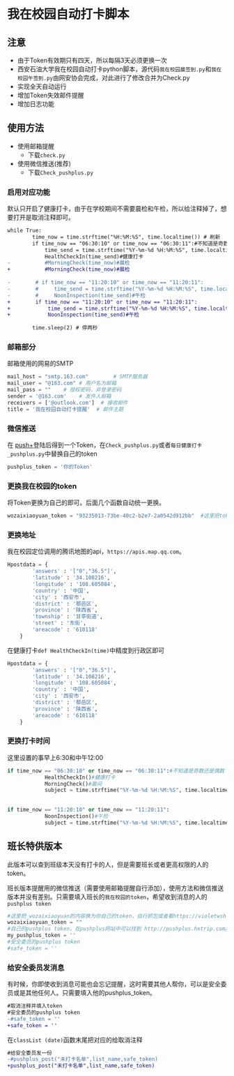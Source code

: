 # 我在校园自动打卡脚本

## 注意
- 由于Token有效期只有四天，所以每隔3天必须更换一次
- 西安石油大学我在校园自动打卡python脚本，源代码`我在校园晨签到.py`和`我在校园午签到.py`由网安协会完成，对此进行了修改合并为Check.py
 - 实现全天自动运行
 - 增加Token失效邮件提醒
 - 增加日志功能


## 使用方法

- 使用邮箱提醒
  - 下载`check.py`
- 使用微信推送(推荐)
  - 下载`Check_pushplus.py`

### 启用对应功能

默认只开启了健康打卡，由于在学校期间不需要晨检和午检，所以给注释掉了，想要打开是取消注释即可。

```diff
while True:
        time_now = time.strftime("%H:%M:%S", time.localtime()) # 刷新
        if time_now == "06:30:10" or time_now == "06:30:11":#不知道是奇数还是偶数
            time_send = time.strftime("%Y-%m-%d %H:%M:%S", time.localtime())
            HealthCheckIn(time_send)#健康打卡
-           #MorningCheck(time_now)#晨检
+			#MorningCheck(time_now)#晨检
            
-        # if time_now == "11:20:10" or time_now == "11:20:11":
-        #     time_send = time.strftime("%Y-%m-%d %H:%M:%S", time.localtime())
-        #     NoonInspection(time_send)#午检
+        if time_now == "11:20:10" or time_now == "11:20:11":
+            time_send = time.strftime("%Y-%m-%d %H:%M:%S", time.localtime())
+            NoonInspection(time_send)#午检
            
        time.sleep(2) # 停两秒
```

### 邮箱部分

邮箱使用的网易的SMTP

```python 
mail_host = "smtp.163.com"        # SMTP服务器
mail_user = "@163.com" # 用户名为邮箱
mail_pass = ""    # 授权密码，非登录密码 
sender = '@163.com'    # 发件人邮箱
receivers = ['@outlook.com']  # 接收邮件
title = '我在校园自动打卡提醒'  # 邮件主题
```
### 微信推送

在 [push+](http://pushplus.hxtrip.com/)登陆后得到一个Token，在`Check_pushplus.py`或者`每日健康打卡_pushplus.py`中替换自己的token

```python
pushplus_token = '你的Token'
```

### 更换我在校园的token

将Token更换为自己的即可。后面几个函数自动统一更换。

```python 
wozaixiaoyuan_token = "93235013-73be-40c2-b2e7-2a0542d912bb"  #这里把token_code的内容换为你自己的token
```
### 更换地址

我在校园定位调用的腾讯地图的api，`https://apis.map.qq.com`。

```python 
Hpostdata = {
        'answers' : '["0","36.5"]',
        'latitude' : '34.108216',
        'longitude' : '108.605084',
        'country' : '中国',
        'city' : '西安市',
        'district' : '鄠邑区',
        'province' : '陕西省',
        'township' : '甘亭街道',
        'street' : '东街',
        'areacode' : '610118'
    }
```
在健康打卡`def HealthCheckIn(time)`中精度到行政区即可

```python
Hpostdata = {
        'answers' : '["0","36.5"]',
        'latitude' : '34.108216',
        'longitude' : '108.605084',
        'country' : '中国',
        'city' : '西安市',
        'district' : '鄠邑区',
        'province' : '陕西省',
        'areacode' : '610118'
    }
```

### 更换打卡时间

这里设置的事早上6:30和中午12:00
```python
if time_now == "06:30:10" or time_now == "06:30:11":#不知道是奇数还是偶数
            HealthCheckIn()#健康打卡
            MorningCheck()#晨间
            subject = time.strftime("%Y-%m-%d %H:%M:%S", time.localtime()) + " 晨间打卡/健康"
            
        
if time_now == "11:20:10" or time_now == "11:20:11":
            NoonInspection()#午检
            subject = time.strftime("%Y-%m-%d %H:%M:%S", time.localtime()) + " 午检打卡"
```

## 班长特供版本

此版本可以查到班级本天没有打卡的人，但是需要班长或者更高权限的人的token。

班长版本提醒用的微信推送（需要使用邮箱提醒自行添加），使用方法和微信推送版本并没有差别。只需要填入班长的`我在校园的token`，希望收到消息的人的`pushplus token`

```python
#这里把_wozaixiaoyuan的内容换为你自己的token，自行抓包或者看https://violetwsh.com/2021/01/10/wozaixiaoyuan/#more
wozaixiaoyuan_token = ""
#自己的pushplus token，在pushplus网站中可以找到 http://pushplus.hxtrip.com/
my_pushplus_token = ''
#安全委员的pushplus token
#safe_token = ''
```

### 给安全委员发消息

有时候，你即使收到消息可能也会忘记提醒，这时需要其他人帮你，可以是安全委员或是其他任何人。只需要填入他的pushplus_token。

```diff
#取消注释并填入token
#安全委员的pushplus token
-#safe_token = ''
+safe_token = ''
```

在`classList (date)`函数末尾把对应的给取消注释

```diff
#给安全委员发一份
-#pushplus_post("未打卡名单",list_name,safe_token)
+pushplus_post("未打卡名单",list_name,safe_token)
```

